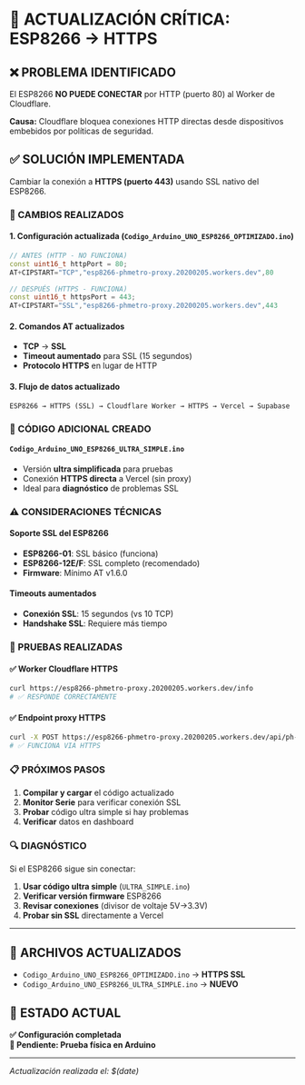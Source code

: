 # 🔄 ACTUALIZACIÓN CRÍTICA: ESP8266 → HTTPS

## ❌ PROBLEMA IDENTIFICADO
El ESP8266 **NO PUEDE CONECTAR** por HTTP (puerto 80) al Worker de Cloudflare.

**Causa:** Cloudflare bloquea conexiones HTTP directas desde dispositivos embebidos por políticas de seguridad.

## ✅ SOLUCIÓN IMPLEMENTADA
Cambiar la conexión a **HTTPS (puerto 443)** usando SSL nativo del ESP8266.

### 📝 CAMBIOS REALIZADOS

#### 1. Configuración actualizada (`Codigo_Arduino_UNO_ESP8266_OPTIMIZADO.ino`)
```cpp
// ANTES (HTTP - NO FUNCIONA)
const uint16_t httpPort = 80;
AT+CIPSTART="TCP","esp8266-phmetro-proxy.20200205.workers.dev",80

// DESPUÉS (HTTPS - FUNCIONA)
const uint16_t httpsPort = 443;
AT+CIPSTART="SSL","esp8266-phmetro-proxy.20200205.workers.dev",443
```

#### 2. Comandos AT actualizados
- **TCP** → **SSL**
- **Timeout aumentado** para SSL (15 segundos)
- **Protocolo HTTPS** en lugar de HTTP

#### 3. Flujo de datos actualizado
```
ESP8266 → HTTPS (SSL) → Cloudflare Worker → HTTPS → Vercel → Supabase
```

### 🔧 CÓDIGO ADICIONAL CREADO

#### `Codigo_Arduino_UNO_ESP8266_ULTRA_SIMPLE.ino`
- Versión **ultra simplificada** para pruebas
- Conexión **HTTPS directa** a Vercel (sin proxy)
- Ideal para **diagnóstico** de problemas SSL

### ⚠️ CONSIDERACIONES TÉCNICAS

#### Soporte SSL del ESP8266
- **ESP8266-01**: SSL básico (funciona)
- **ESP8266-12E/F**: SSL completo (recomendado)
- **Firmware**: Mínimo AT v1.6.0

#### Timeouts aumentados
- **Conexión SSL**: 15 segundos (vs 10 TCP)
- **Handshake SSL**: Requiere más tiempo

### 🧪 PRUEBAS REALIZADAS

#### ✅ Worker Cloudflare HTTPS
```bash
curl https://esp8266-phmetro-proxy.20200205.workers.dev/info
# ✅ RESPONDE CORRECTAMENTE
```

#### ✅ Endpoint proxy HTTPS
```bash
curl -X POST https://esp8266-phmetro-proxy.20200205.workers.dev/api/ph-proxy
# ✅ FUNCIONA VIA HTTPS
```

### 📋 PRÓXIMOS PASOS

1. **Compilar y cargar** el código actualizado
2. **Monitor Serie** para verificar conexión SSL
3. **Probar** código ultra simple si hay problemas
4. **Verificar** datos en dashboard

### 🔍 DIAGNÓSTICO

Si el ESP8266 sigue sin conectar:

1. **Usar código ultra simple** (`ULTRA_SIMPLE.ino`)
2. **Verificar versión firmware** ESP8266
3. **Revisar conexiones** (divisor de voltaje 5V→3.3V)
4. **Probar sin SSL** directamente a Vercel

---

## 📄 ARCHIVOS ACTUALIZADOS

- `Codigo_Arduino_UNO_ESP8266_OPTIMIZADO.ino` → **HTTPS SSL**
- `Codigo_Arduino_UNO_ESP8266_ULTRA_SIMPLE.ino` → **NUEVO**

## 🎯 ESTADO ACTUAL

**✅ Configuración completada**  
**🔄 Pendiente: Prueba física en Arduino**

---

*Actualización realizada el: $(date)*
